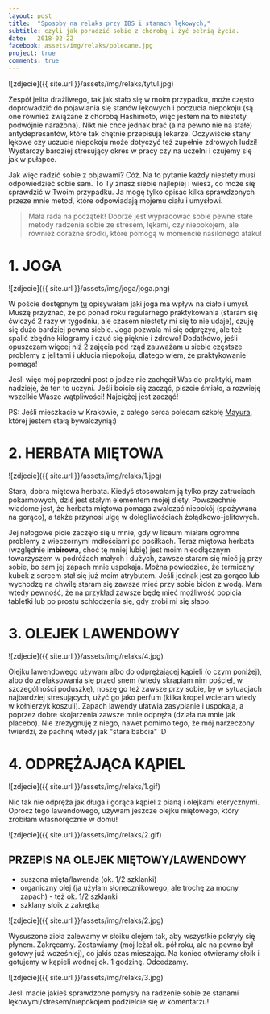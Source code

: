 ```yaml
---
layout: post
title:  "Sposoby na relaks przy IBS i stanach lękowych,"
subtitle: czyli jak poradzić sobie z chorobą i żyć pełnią życia.
date:   2018-02-22
facebook: assets/img/relaks/polecane.jpg
project: true
comments: true
---
```


![zdjecie]({{ site.url }}/assets/img/relaks/tytul.jpg)

Zespół jelita drażliwego, tak jak stało się w moim przypadku, może często doprowadzić do pojawiania się stanów lękowych i poczucia niepokoju (są one również związane z chorobą Hashimoto, więc jestem na to niestety podwójnie narażona). Nikt nie chce jednak brać (a na pewno nie na stałe) antydepresantów, które tak chętnie przepisują lekarze. Oczywiście stany lękowe czy uczucie niepokoju może dotyczyć też zupełnie zdrowych ludzi! Wystarczy bardziej stresujący okres w pracy czy na uczelni i czujemy się jak w pułapce. 

Jak więc radzić sobie z objawami? Cóż. Na to pytanie każdy niestety musi odpowiedzieć sobie sam. To Ty znasz siebie najlepiej i wiesz, co może się sprawdzić w Twoim przypadku. Ja mogę tylko opisać kilka sprawdzonych przeze mnie metod, które odpowiadają mojemu ciału i umysłowi. 

> Mała rada na początek! Dobrze jest wypracować sobie pewne stałe metody radzenia sobie ze stresem, lękami, czy niepokojem, ale również doraźne środki, które pomogą w momencie nasilonego ataku!


# 1. JOGA

![zdjecie]({{ site.url }}/assets/img/joga/joga.png)

W poście dostępnym [tu](http://pokarmlove.com.pl/joga-ulga-w-ibs/) opisywałam jaki joga ma wpływ na ciało i umysł. Muszę przyznać, że po ponad roku regularnego praktykowania (staram się ćwiczyć 2 razy w tygodniu, ale czasem niestety mi się to nie udaje), czuję się dużo bardziej pewna siebie. Joga pozwala mi się odprężyć, ale też spalić zbędne kilogramy i czuć się pięknie i zdrowo! Dodatkowo, jeśli opuszczam więcej niż 2 zajęcia pod rząd zauważam u siebie częstsze problemy z jelitami i ukłucia niepokoju, dlatego wiem, że praktykowanie pomaga!

Jeśli więc mój poprzedni post o jodze nie zachęcił Was do praktyki, mam nadzieję, że ten to uczyni. Jeśli boicie się zacząć, piszcie śmiało, a rozwieję wszelkie Wasze wątpliwości! Najciężej jest zacząć!

PS: Jeśli mieszkacie w Krakowie, z całego serca polecam szkołę [Mayura](http://jogawkrakowie.pl/zajecia/), której jestem stałą bywalczynią:)

# 2. HERBATA MIĘTOWA

![zdjecie]({{ site.url }}/assets/img/relaks/1.jpg)

Stara, dobra miętowa herbata. Kiedyś stosowałam ją tylko przy zatruciach pokarmowych, dziś jest stałym elementem mojej diety. Powszechnie wiadome jest, że herbata miętowa pomaga zwalczać niepokój (spożywana na gorąco), a także przynosi ulgę w dolegliwościach żołądkowo-jelitowych.

Jej nałogowe picie zaczęło się u mnie, gdy w liceum miałam ogromne problemy z wieczornymi mdłościami po posiłkach. Teraz miętowa herbata (względnie **imbirowa**, choć tę mniej lubię) jest moim nieodłącznym towarzyszem w podróżach małych i dużych, zawsze staram się mieć ją przy sobie, bo sam jej zapach mnie uspokaja. Można powiedzieć, że termiczny kubek z sercem stał się już moim atrybutem.
Jeśli jednak jest za gorąco lub wychodzę na chwilę staram się zawsze mieć przy sobie bidon z wodą. Mam wtedy pewność, że na przykład zawsze będę mieć możliwość popicia tabletki lub po prostu schłodzenia się, gdy zrobi mi się słabo.

# 3. OLEJEK LAWENDOWY

![zdjecie]({{ site.url }}/assets/img/relaks/4.jpg)

Olejku lawendowego używam albo do odprężającej kąpieli (o czym poniżej), albo do zrelaksowania się przed snem (wtedy skrapiam nim pościel, w szczególności poduszkę), noszę go też zawsze przy sobie, by w sytuacjach najbardziej stresujących, użyć go jako perfum (kilka kropel wcieram wtedy w kołnierzyk koszuli). Zapach lawendy ułatwia zasypianie i uspokaja, a poprzez dobre skojarzenia zawsze mnie odpręża (działa na mnie jak placebo). Nie zrezygnuję z niego, nawet pomimo tego, że mój narzeczony twierdzi, że pachnę wtedy jak "stara babcia" :D


# 4. ODPRĘŻAJĄCA KĄPIEL

![zdjecie]({{ site.url }}/assets/img/relaks/1.gif)

Nic tak nie odpręża jak długa i gorąca kąpiel z pianą i olejkami eterycznymi. Oprócz tego lawendowego, używam jeszcze olejku miętowego, który zrobiłam własnoręcznie w domu!

![zdjecie]({{ site.url }}/assets/img/relaks/2.gif)

## PRZEPIS NA OLEJEK MIĘTOWY/LAWENDOWY
* suszona mięta/lawenda (ok. 1/2 szklanki)
* organiczny olej (ja użyłam słonecznikowego, ale trochę za mocny zapach) - też ok. 1/2 szklanki
* szklany słoik z zakrętką

![zdjecie]({{ site.url }}/assets/img/relaks/2.jpg)

Wysuszone zioła zalewamy w słoiku olejem tak, aby wszystkie pokryły się płynem. Zakręcamy. Zostawiamy (mój leżał ok. pół roku, ale na pewno był gotowy już wcześniej), co jakiś czas mieszając. Na koniec otwieramy słoik i gotujemy w kąpieli wodnej ok. 1 godzinę. Odcedzamy.

![zdjecie]({{ site.url }}/assets/img/relaks/3.jpg)


Jeśli macie jakieś sprawdzone pomysły na radzenie sobie ze stanami lękowymi/stresem/niepokojem podzielcie się w komentarzu! 

